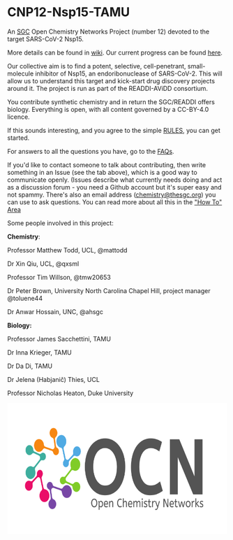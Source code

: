 # CNP12-Nsp15-TAMU 
An [SGC]((https://www.thesgc.org/)) Open Chemistry Networks Project (number 12) devoted to the target SARS-CoV-2 Nsp15. 

More details can be found in [wiki](https://github.com/StructuralGenomicsConsortium/CNP12-Nsp15-TAMU/wiki). Our current progress can be found [here](https://github.com/StructuralGenomicsConsortium/CNP12-Nsp15-TAMU/wiki/The-Story-so-Far).

Our collective aim is to find a potent, selective, cell-penetrant, small-molecule inhibitor of Nsp15, an endoribonuclease of SARS-CoV-2. This will allow us to understand this target and kick-start drug discovery projects around it. The project is run as part of the READDI-AViDD consortium.

You contribute synthetic chemistry and in return the SGC/READDI offers biology. Everything is open, with all content governed by a CC-BY-4.0 licence.

If this sounds interesting, and you agree to the simple [RULES](https://www.thesgc.org/sgc-open-chemistry-networks/terms-of-use), you can get started.

For answers to all the questions you have, go to the [FAQs](https://www.thesgc.org/sgc-open-chemistry-networks/faq).

If you'd like to contact someone to talk about contributing, then write something in an Issue (see the tab above), which is a good way to communicate openly. (Issues describe what currently needs doing and act as a discussion forum - you need a Github account but it's super easy and not spammy. There's also an email address (chemistry@thesgc.org) you can use to ask questions. You can read more about all this in the ["How To" Area](https://github.com/StructuralGenomicsConsortium/Chemistry_TechOps_HowTo/wiki)

Some people involved in this project:

**Chemistry**: 

Professor Matthew Todd, UCL, @mattodd  

Dr Xin Qiu, UCL, @qxsml  

Professor Tim Willson, @tmw20653 

Dr Peter Brown, University North Carolina Chapel Hill, project manager @toluene44  

Dr Anwar Hossain, UNC, @ahsgc  

**Biology:**

Professor James Sacchettini, TAMU  

Dr Inna Krieger, TAMU  

Dr Da Di, TAMU

Dr Jelena (Habjanič) Thies, UCL  

Professor Nicholas Heaton, Duke University  


<a href="url"><img src="https://github.com/StructuralGenomicsConsortium/Chemistry_TechOps_HowTo/blob/main/Open%20Chemistry%20Networks%20Logos/OCN_Logo_Final_smban.png?raw=true" align="centre" height="300" ></a>
